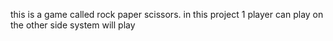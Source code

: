 this is a game called rock paper scissors. in this project 1 player can play on the other side system will play

